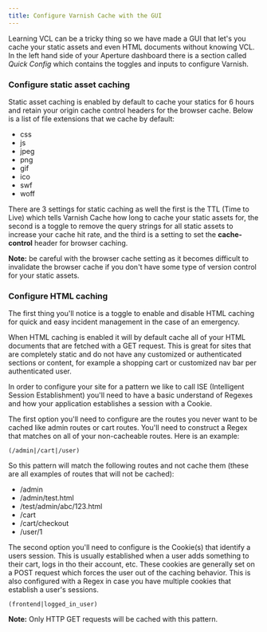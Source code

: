 ```yaml
---
title: Configure Varnish Cache with the GUI
---
```


Learning VCL can be a tricky thing so we have made a GUI that let's you cache your static assets and even HTML documents without knowing VCL. In the left hand side of your Aperture dashboard there is a section called *Quick Config* which contains the toggles and inputs to configure Varnish.

### Configure static asset caching

Static asset caching is enabled by default to cache your statics for 6 hours and retain your origin cache control headers for the browser cache. Below is a list of file extensions that we cache by default:

* css
* js
* jpeg
* png
* gif
* ico
* swf
* woff

There are 3 settings for static caching as well the first is the TTL (Time to Live) which tells Varnish Cache how long to cache your static assets for, the second is a toggle to remove the query strings for all static assets to increase your cache hit rate, and the third is a setting to set the **cache-control** header for browser caching.

**Note:** be careful with the browser cache setting as it becomes difficult to invalidate the browser cache if you don't have some type of version control for your static assets.

### Configure HTML caching

The first thing you'll notice is a toggle to enable and disable HTML caching for quick and easy incident management in the case of an emergency.

When HTML caching is enabled it will by default cache all of your HTML documents that are fetched with a GET request. This is great for sites that are completely static and do not have any customized or authenticated sections or content, for example a shopping cart or customized nav bar per authenticated user.

In order to configure your site for a pattern we like to call ISE (Intelligent Session Establishment) you'll need to have a basic understand of Regexes and how your application establishes a session with a Cookie.

The first option you'll need to configure are the routes you never want to be cached like admin routes or cart routes. You'll need to construct a Regex that matches on all of your non-cacheable routes. Here is an example:

```
(/admin|/cart|/user)
```

So this pattern will match the following routes and not cache them (these are all examples of routes that will not be cached):

* /admin
* /admin/test.html
* /test/admin/abc/123.html
* /cart
* /cart/checkout
* /user/1

The second option you'll need to configure is the Cookie(s) that identify a users session. This is usually established when a user adds something to their cart, logs in tho their account, etc. These cookies are generally set on a POST request which forces the user out of the caching behavior. This is also configured with a Regex in case you have multiple cookies that establish a user's sessions.

```
(frontend|logged_in_user)
```

**Note:** Only HTTP GET requests will be cached with this pattern.
